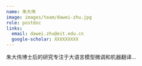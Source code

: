 ```yaml
---
name: 朱大伟
image: images/team/dawei-zhu.jpg
role: postdoc
links:
  email: dawei.zhu@eit.edu.cn
  google-scholar: XXXXXXXXX
---
```


朱大伟博士后的研究专注于大语言模型微调和机器翻译...